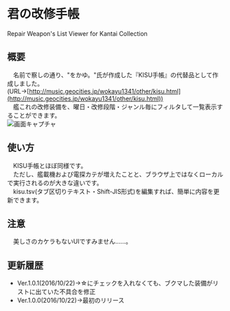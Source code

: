 # 君の改修手帳
Repair Weapon's List Viewer for Kantai Collection
## 概要
　名前で察しの通り、"をかゆ。"氏が作成した『KISU手帳』の代替品として作成しました。  
(URL→[http://music.geocities.jp/wokayu1341/other/kisu.html](http://music.geocities.jp/wokayu1341/other/kisu.html))  
　艦これの改修装備を、曜日・改修段階・ジャンル毎にフィルタして一覧表示することができます。  
![画面キャプチャ](https://cloud.githubusercontent.com/assets/3734392/19605691/638344f8-97f7-11e6-80d3-ad16dd3b3538.png)
## 使い方
　KISU手帳とほぼ同様です。  
　ただし、艦載機および電探カテが増えたことと、ブラウザ上ではなくローカルで実行されるのが大きな違いです。  
　kisu.tsv(タブ区切りテキスト・Shift-JIS形式)を編集すれば、簡単に内容を更新できます。
## 注意
　美しさのカケラもないUIですみません……。
## 更新履歴
- Ver.1.0.1(2016/10/22)→☆にチェックを入れなくても、ブクマした装備がリストに出ていた不具合を修正
- Ver.1.0.0(2016/10/22)→最初のリリース
